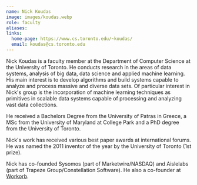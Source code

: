 ```yaml
---
name: Nick Koudas
image: images/koudas.webp
role: faculty
aliases:
links:
  home-page: https://www.cs.toronto.edu/~koudas/
  email: koudas@cs.toronto.edu  
---
```

Nick Koudas is a faculty member at the Department of Computer Science at the University of Toronto. He conducts research in the areas of data systems, analysis of big data, data science and applied machine learning. His main interest is to develop algorithms and build systems capable to analyze and process massive and diverse data sets. Of particular interest in Nick's group is the incorporation of machine learning techniques as primitives in scalable data systems capable of processing and analyzing vast data collections.

He received a Bachelors Degree from the University of Patras in Greece, a MSc from the University of Maryland at College Park and a PhD degree from the University of Toronto.

Nick's work has received various best paper awards at international forums. He was named the 2011 inventor of the year by the University of Toronto (1st prize).

Nick has co-founded Sysomos (part of Marketwire/NASDAQ) and Aislelabs (part of Trapeze Group/Constellation Software). He also a co-founder at [Workorb](https://www.workorb.ai/).
